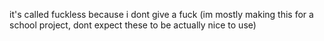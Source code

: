 it's called fuckless because i dont give a fuck
(im mostly making this for a school project, dont expect these to be actually nice to use)
